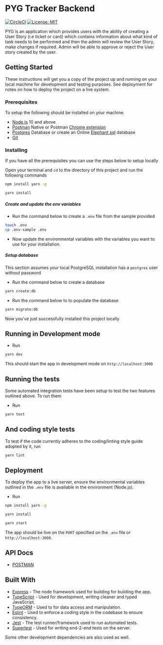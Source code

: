 # PYG Tracker Backend



[![CircleCI](https://circleci.com/gh/chukwuemekachm/pyg_backend.svg?style=svg)](https://circleci.com/gh/chukwuemekachm/pyg_backend) [![License: MIT](https://img.shields.io/badge/License-MIT-yellow.svg)](https://opensource.org/licenses/MIT)



PYG is an application which provides users with the ability of creating a User Story (i.e ticket or card) which contains information about what kind of task needs to be performed and then the admin will review the User Story, make changes if required. Admin will be able to approve or reject the User story created by the user.

## Getting Started

These instructions will get you a copy of the project up and running on your local machine for development and testing purposes. See deployment for notes on how to deploy the project on a live system.

### Prerequisites

To setup the following should be installed on your machine.

- [Node.js](https://nodejs.org/en/download/current/) 10 and above
- [Postman](https://www.getpostman.com/apps) Native or Postman [Chrome extension](https://chrome.google.com/webstore/detail/postman/fhbjgbiflinjbdggehcddcbncdddomop?hl=en)
- [Postgres](https://www.postgresql.org/download/) Database or create an Online [Elephant sql](https://www.elephantsql.com/) database
- [Git](https://git-scm.com/downloads)

### Installing

If you have all the prerequisites you can use the steps below to setup locally

Open your terminal and `cd` to the directory of this project and run the following commands

```bash
npm install yarn -g
```

```bash
yarn install
```


##### Create and update the env variables
- Run the command below to create a `.env` file from the sample provided
```bash
touch .env
cp .env-sample .env
```
- Now update the environmental variables with the variables you want to use for your installation.

##### Setup database
This section assumes your local PostgreSQL installation has a `postgres` user without password
- Run the command below to create a database
```sh
yarn create:db
```

- Run the command below to to populate the database
```sh
yarn migrate:db
```

Now you've just successfully installed this project locally

## Running in Development mode

- Run

```bash
yarn dev
```
This should start the app in development mode on `http://localhost:3000`

## Running the tests

Some automated integration tests have been setup to test the two features outlined above. To run them

- Run

```bash
yarn test
```

## And coding style tests

To test if the code currently adheres to the coding/linting style guide adopted by it, run

```bash
yarn lint
```

## Deployment

To deploy the app to a live server, ensure the environmental variables outlined in the `.env` file is available in the environment (Node.js).

- Run

```bash
npm install yarn -g
```

```bash
yarn install
```

```bash
yarn start
```

The app should be live on the `PORT` specified on the `.env` file or `http://localhost:3000`.

## API Docs
* [POSTMAN](https://documenter.getpostman.com/view/3397523/SzS8tRET?version=latest)

## Built With

* [Express](https://expressjs.com/) - The node framework used for building for building the app.
* [TypeScript](https://www.typescriptlang.org/) - Used for development, writing cleaner and typed JavaScript.
* [TypeORM](https://typeorm.io/#/) - Used to for data access and manipulation.
* [Eslint](https://eslint.org/) - Used to enforce a coding style in the codebase to ensure consistency.
* [Jest](https://jestjs.io/) - The test runner/framework used to run automated tests.
* [Supertest](https://github.com/visionmedia/supertest) - Used for writing end-2-end tests on the server.

Some other development dependencies are also used as well.
